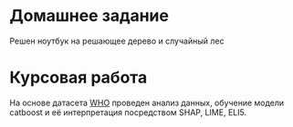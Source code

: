 # Домашнее задание

Решен ноутбук на решающее дерево и случайный лес

# Курсовая работа 

На основе датасета [WHO](https://www.kaggle.com/datasets/kumarajarshi/life-expectancy-who/data) проведен анализ данных, обучение модели catboost и её интерпретация посредством SHAP, LIME, ELI5.